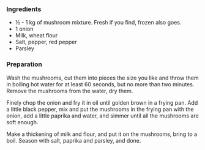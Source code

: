
### Ingredients
- ½ - 1 kg of mushroom mixture. Fresh if you find, frozen also goes.
- 1 onion
- Milk, wheat flour
- Salt, pepper, red pepper
- Parsley

### Preparation
Wash the mushrooms, cut them into pieces the size you like and throw them in boiling hot water for at least 60 seconds, but no more than two minutes. Remove the mushrooms from the water, dry them.

 Finely chop the onion and fry it in oil until golden brown in a frying pan. Add a little black pepper, mix and put the mushrooms in the frying pan with the onion, add a little paprika and water, and simmer until all the mushrooms are soft enough.

 Make a thickening of milk and flour, and put it on the mushrooms, bring to a boil. Season with salt, paprika and parsley, and done.

  